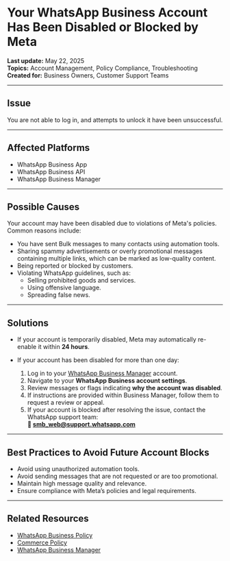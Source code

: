 # Your WhatsApp Business Account Has Been Disabled or Blocked by Meta

**Last update:** May 22, 2025  
**Topics:** Account Management, Policy Compliance, Troubleshooting  
**Created for:** Business Owners, Customer Support Teams

---

## Issue

You are not able to log in, and attempts to unlock it have been unsuccessful.

---

## Affected Platforms

- WhatsApp Business App  
- WhatsApp Business API  
- WhatsApp Business Manager

---

## Possible Causes

Your account may have been disabled due to violations of Meta's policies. Common reasons include:

- You have sent Bulk messages to many contacts using automation tools.  
- Sharing spammy advertisements or overly promotional messages containing multiple links, which can be marked as low-quality content.  
- Being reported or blocked by customers.  
- Violating WhatsApp guidelines, such as:
  - Selling prohibited goods and services.  
  - Using offensive language.  
  - Spreading false news.

---

## Solutions

- If your account is temporarily disabled, Meta may automatically re-enable it within **24 hours**.

- If your account has been disabled for more than one day:  
  1. Log in to your [WhatsApp Business Manager](https://business.facebook.com/) account.  
  2. Navigate to your **WhatsApp Business account settings**.  
  3. Review messages or flags indicating **why the account was disabled**.
  4. If instructions are provided within Business Manager, follow them to request a review or appeal.
  5. If your account is blocked after resolving the issue, contact the WhatsApp support team:  
  **📧 smb_web@support.whatsapp.com**

---

## Best Practices to Avoid Future Account Blocks

- Avoid using unauthorized automation tools.  
- Avoid sending messages that are not requested or are too promotional.
- Maintain high message quality and relevance.  
- Ensure compliance with Meta’s policies and legal requirements.

---

## Related Resources

- [WhatsApp Business Policy](https://www.whatsapp.com/legal/business-policy/)  
- [Commerce Policy](https://www.facebook.com/policies/commerce)  
- [WhatsApp Business Manager](https://business.facebook.com/)
